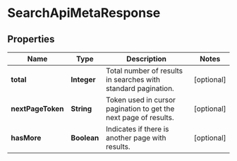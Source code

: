 

# SearchApiMetaResponse


## Properties

| Name | Type | Description | Notes |
|------------ | ------------- | ------------- | -------------|
|**total** | **Integer** | Total number of results in searches with standard pagination. |  [optional] |
|**nextPageToken** | **String** | Token used in cursor pagination to get the next page of results. |  [optional] |
|**hasMore** | **Boolean** | Indicates if there is another page with results. |  [optional] |



